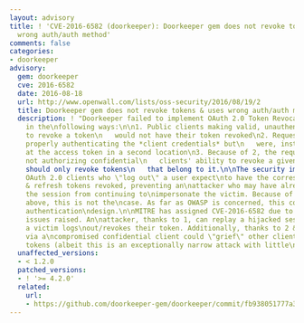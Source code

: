 ```yaml
---
layout: advisory
title: ! 'CVE-2016-6582 (doorkeeper): Doorkeeper gem does not revoke tokens & uses
  wrong auth/auth method'
comments: false
categories:
- doorkeeper
advisory:
  gem: doorkeeper
  cve: 2016-6582
  date: 2016-08-18
  url: http://www.openwall.com/lists/oss-security/2016/08/19/2
  title: Doorkeeper gem does not revoke tokens & uses wrong auth/auth method
  description: ! "Doorkeeper failed to implement OAuth 2.0 Token Revocation (RFC 7009)
    in the\nfollowing ways:\n\n1. Public clients making valid, unauthenticated calls
    to revoke a token\n   would not have their token revoked\n2. Requests were not
    properly authenticating the *client credentials* but\n   were, instead, looking
    at the access token in a second location\n3. Because of 2, the requests were also
    not authorizing confidential\n   clients' ability to revoke a given token. It
    should only revoke tokens\n   that belong to it.\n\nThe security implication is:
    OAuth 2.0 clients who \"log out\" a user expect\nto have the corresponding access
    & refresh tokens revoked, preventing an\nattacker who may have already hijacked
    the session from continuing to\nimpersonate the victim. Because of the bug described
    above, this is not the\ncase. As far as OWASP is concerned, this counts as broken
    authentication\ndesign.\n\nMITRE has assigned CVE-2016-6582 due to the security
    issues raised. An\nattacker, thanks to 1, can replay a hijacked session after
    a victim logs\nout/revokes their token. Additionally, thanks to 2 & 3, an attacker
    via a\ncompromised confidential client could \"grief\" other clients by revoking\ntheir
    tokens (albeit this is an exceptionally narrow attack with little\nvalue).\n"
  unaffected_versions:
  - < 1.2.0
  patched_versions:
  - ! '>= 4.2.0'
  related:
    url:
    - https://github.com/doorkeeper-gem/doorkeeper/commit/fb938051777a3c9cb071e96fc66458f8f615bd53
---
```

